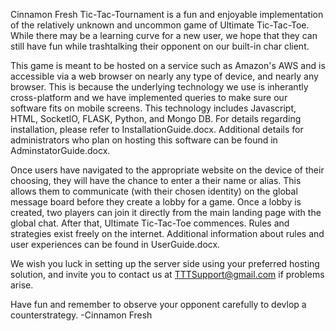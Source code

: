 Cinnamon Fresh Tic-Tac-Tournament is a fun and enjoyable implementation of the relatively unknown and uncommon game of Ultimate Tic-Tac-Toe. While there may be a learning curve for a new user, we hope that they can still have fun while trashtalking their opponent on our built-in char client. 

This game is meant to be hosted on a service such as Amazon's AWS and is accessible via a web browser on nearly any type of device, and nearly any browser. This is because the underlying technology we use is inherantly cross-platform and we have implemented queries to make sure our software fits on mobile screens. This technology includes Javascript, HTML, SocketIO, FLASK, Python, and Mongo DB. For details regarding installation, please refer to InstallationGuide.docx. Additional details for administrators who plan on hosting this software can be found in AdminstatorGuide.docx. 

Once users have navigated to the appropriate website on the device of their choosing, they will have the chance to enter a their name or alias. This allows them to communicate (with their chosen identity) on the global message board before they create a lobby for a game. Once a lobby is created, two players can join it directly from the main landing page with the global chat. After that, Ultimate Tic-Tac-Toe commences. Rules and strategies exist freely on the internet. Additional information about rules and user experiences can be found in UserGuide.docx. 

We wish you luck in setting up the server side using your preferred hosting solution, and invite you to contact us at TTTSupport@gmail.com if problems arise.

Have fun and remember to observe your opponent carefully to devlop a counterstrategy.
-Cinnamon Fresh